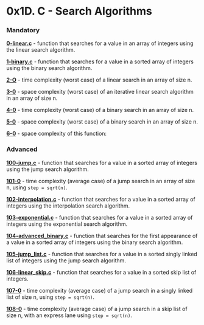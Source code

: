 # 0x1D. C - Search Algorithms

### Mandatory
**[0-linear.c](0-linear.c)** - function that searches for a value in an array of integers using the linear search algorithm.

**[1-binary.c](1-binary.c)** - function that searches for a value in a sorted array of integers using the binary search algorithm.

**[2-O](2-O)** - time complexity (worst case) of a linear search in an array of size n.

**[3-0](3-0)** - space complexity (worst case) of an iterative linear search algorithm in an array of size n.

**[4-0](4-0)** - time complexity (worst case) of a binary search in an array of size n.

**[5-0](5-0)** - space complexity (worst case) of a binary search in an array of size n.

**[6-0](6-0)** - space complexity of this function:


### Advanced
**[100-jump.c](100-jump.c)** - function that searches for a value in a sorted array of integers using the jump search algorithm.

**[101-0](101-0)** - time complexity (average case) of a jump search in an array of size n, using `step = sqrt(n)`.

**[102-interpolation.c](102-interpolation.c)** - function that searches for a value in a sorted array of integers using the interpolation search algorithm.

**[103-exponential.c](103-exponential.c)** - function that searches for a value in a sorted array of integers using the exponential search algorithm.

**[104-advanced_binary.c](104-advanced_binary.c)** - function that searches for the first appearance of a value in a sorted array of integers using the binary search algorithm.

**[105-jump_list.c](105-jump_list.c)** - function that searches for a value in a sorted singly linked list of integers using the jump search algorithm.

**[106-linear_skip.c](106-linear_skip.c)** - function that searches for a value in a sorted skip list of integers.

**[107-0](107-0)** - time complexity (average case) of a jump search in a singly linked list of size n, using `step = sqrt(n)`.

**[108-0](108-0)** - time complexity (average case) of a jump search in a skip list of size n, with an express lane using `step = sqrt(n)`.
